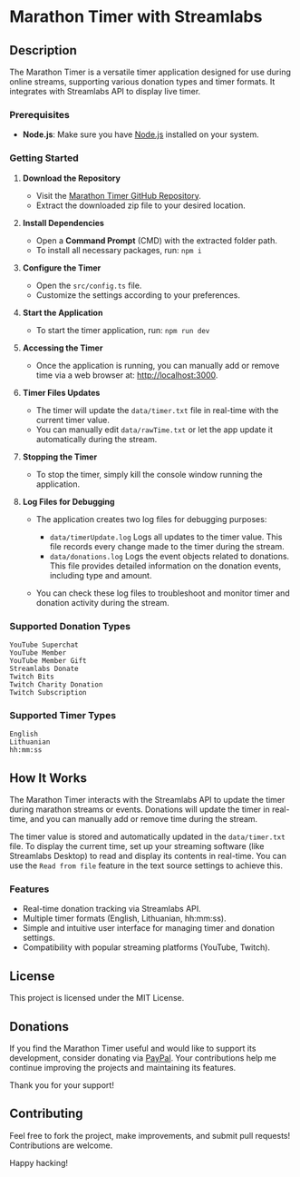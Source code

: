 # Marathon Timer with Streamlabs

## Description

The Marathon Timer is a versatile timer application designed for use during online streams, supporting various donation types and timer formats. It integrates with Streamlabs API to display live timer.

### Prerequisites

- **Node.js**: Make sure you have [Node.js](https://nodejs.org/dist/v20.16.0/node-v20.16.0-x64.msi) installed on your system.

### Getting Started

1. **Download the Repository**

   - Visit the [Marathon Timer GitHub Repository](https://github.com/Vajkis/marathon-timer/archive/refs/heads/master.zip).
   - Extract the downloaded zip file to your desired location.

2. **Install Dependencies**

   - Open a **Command Prompt** (CMD) with the extracted folder path.
   - To install all necessary packages, run: `npm i`

3. **Configure the Timer**

   - Open the `src/config.ts` file.
   - Customize the settings according to your preferences.

4. **Start the Application**

   - To start the timer application, run: `npm run dev`

5. **Accessing the Timer**

   - Once the application is running, you can manually add or remove time via a web browser at: [http://localhost:3000](http://localhost:3000).

6. **Timer Files Updates**

   - The timer will update the `data/timer.txt` file in real-time with the current timer value.
   - You can manually edit `data/rawTime.txt` or let the app update it automatically during the stream.

7. **Stopping the Timer**

   - To stop the timer, simply kill the console window running the application.

8. **Log Files for Debugging**

   - The application creates two log files for debugging purposes:

     - `data/timerUpdate.log` Logs all updates to the timer value. This file records every change made to the timer during the stream.
     - `data/donations.log` Logs the event objects related to donations. This file provides detailed information on the donation events, including type and amount.

   - You can check these log files to troubleshoot and monitor timer and donation activity during the stream.

### Supported Donation Types

```
YouTube Superchat
YouTube Member
YouTube Member Gift
Streamlabs Donate
Twitch Bits
Twitch Charity Donation
Twitch Subscription
```

### Supported Timer Types

```
English
Lithuanian
hh:mm:ss
```

## How It Works

The Marathon Timer interacts with the Streamlabs API to update the timer during marathon streams or events. Donations will update the timer in real-time, and you can manually add or remove time during the stream.

The timer value is stored and automatically updated in the `data/timer.txt` file. To display the current time, set up your streaming software (like Streamlabs Desktop) to read and display its contents in real-time. You can use the `Read from file` feature in the text source settings to achieve this.

### Features

- Real-time donation tracking via Streamlabs API.
- Multiple timer formats (English, Lithuanian, hh:mm:ss).
- Simple and intuitive user interface for managing timer and donation settings.
- Compatibility with popular streaming platforms (YouTube, Twitch).

## License

This project is licensed under the MIT License.

## Donations

If you find the Marathon Timer useful and would like to support its development, consider donating via [PayPal](https://www.paypal.com/paypalme/Vajkis/). Your contributions help me continue improving the projects and maintaining its features.

Thank you for your support!

## Contributing

Feel free to fork the project, make improvements, and submit pull requests! Contributions are welcome.

Happy hacking!
